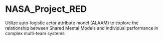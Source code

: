 # NASA_Project_RED
Utilize auto-logistic actor attribute model (ALAAM) to explore the relationship between Shared Mental Models and individual performance in complex multi-team systems
